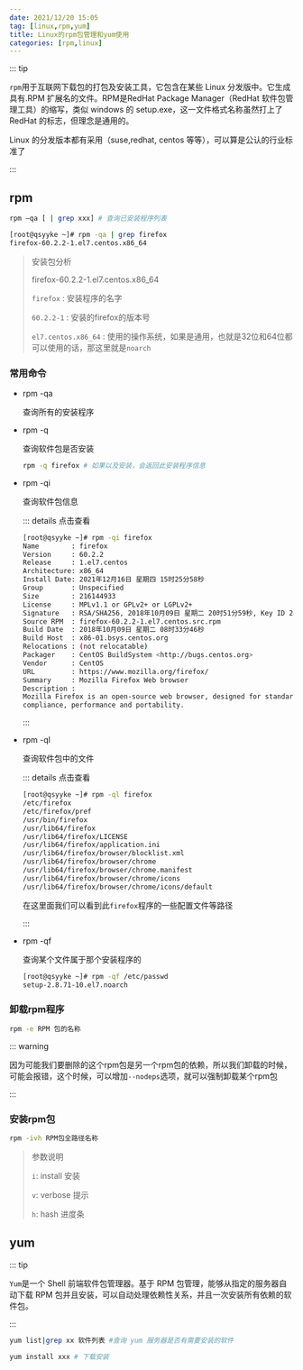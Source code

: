 ```yaml
---
date: 2021/12/20 15:05
tag: [linux,rpm,yum]
title: Linux的rpm包管理和yum使用
categories: [rpm,linux]
---
```




::: tip

`rpm`用于互联网下载包的打包及安装工具，它包含在某些 Linux 分发版中。它生成具有.RPM 扩展名的文件。RPM是RedHat Package Manager（RedHat 软件包管理工具）的缩写，类似 windows 的 setup.exe，这一文件格式名称虽然打上了RedHat 的标志，但理念是通用的。 

Linux 的分发版本都有采用（suse,redhat, centos 等等），可以算是公认的行业标准了

:::



## rpm

```sh
rpm –qa [ | grep xxx] # 查询已安装程序列表

[root@qsyyke ~]# rpm -qa | grep firefox
firefox-60.2.2-1.el7.centos.x86_64
```

> 安装包分析
>
> firefox-60.2.2-1.el7.centos.x86_64
>
> `firefox` : 安装程序的名字
>
> `60.2.2-1` : 安装的firefox的版本号
>
> `el7.centos.x86_64` : 使用的操作系统，如果是通用，也就是32位和64位都可以使用的话，那这里就是`noarch`



### 常用命令

- rpm -qa

  查询所有的安装程序

- rpm -q

  查询软件包是否安装

  ```sh
  rpm -q firefox # 如果以及安装，会返回此安装程序信息
  ```

- rpm -qi

  查询软件包信息

  ::: details 点击查看

  ```sh
  [root@qsyyke ~]# rpm -qi firefox
  Name        : firefox
  Version     : 60.2.2
  Release     : 1.el7.centos
  Architecture: x86_64
  Install Date: 2021年12月16日 星期四 15时25分58秒
  Group       : Unspecified
  Size        : 216144933
  License     : MPLv1.1 or GPLv2+ or LGPLv2+
  Signature   : RSA/SHA256, 2018年10月09日 星期二 20时51分59秒, Key ID 24c6a8a7f4a80eb5
  Source RPM  : firefox-60.2.2-1.el7.centos.src.rpm
  Build Date  : 2018年10月09日 星期二 08时33分46秒
  Build Host  : x86-01.bsys.centos.org
  Relocations : (not relocatable)
  Packager    : CentOS BuildSystem <http://bugs.centos.org>
  Vendor      : CentOS
  URL         : https://www.mozilla.org/firefox/
  Summary     : Mozilla Firefox Web browser
  Description :
  Mozilla Firefox is an open-source web browser, designed for standards
  compliance, performance and portability.
  ```
  
  :::

- rpm -ql

  查询软件包中的文件

  ::: details 点击查看
  
  ```sh
  [root@qsyyke ~]# rpm -ql firefox
  /etc/firefox
  /etc/firefox/pref
  /usr/bin/firefox
  /usr/lib64/firefox
  /usr/lib64/firefox/LICENSE
  /usr/lib64/firefox/application.ini
  /usr/lib64/firefox/browser/blocklist.xml
  /usr/lib64/firefox/browser/chrome
  /usr/lib64/firefox/browser/chrome.manifest
  /usr/lib64/firefox/browser/chrome/icons
  /usr/lib64/firefox/browser/chrome/icons/default
  ```
  
  在这里面我们可以看到此`firefox`程序的一些配置文件等路径
  
  :::
  
- rpm -qf

  查询某个文件属于那个安装程序的

  ```sh
  [root@qsyyke ~]# rpm -qf /etc/passwd
  setup-2.8.71-10.el7.noarch
  ```

  



### 卸载rpm程序

```sh
rpm -e RPM 包的名称
```

::: warning

因为可能我们要删除的这个rpm包是另一个rpm包的依赖，所以我们卸载的时候，可能会报错，这个时候，可以增加`--nodeps`选项，就可以强制卸载某个rpm包

:::



### 安装rpm包

```sh
rpm -ivh RPM包全路径名称
```



> 参数说明
>
> `i`: install 安装 
>
> `v`: verbose 提示 
>
> `h`: hash 进度条



## yum

::: tip

`Yum`是一个 Shell 前端软件包管理器。基于 RPM 包管理，能够从指定的服务器自动下载 RPM 包并且安装，可以自动处理依赖性关系，并且一次安装所有依赖的软件包。

:::





```sh
yum list|grep xx 软件列表 #查询 yum 服务器是否有需要安装的软件

yum install xxx # 下载安装


```

